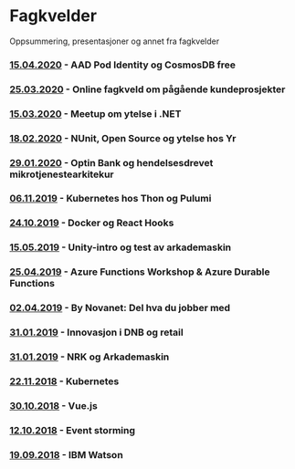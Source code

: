# Fagkvelder

Oppsummering, presentasjoner og annet fra fagkvelder

### [15.04.2020](/docs/20200415/README.md) - AAD Pod Identity og CosmosDB free

### [25.03.2020](/docs/20200325/README.md) - Online fagkveld om pågående kundeprosjekter

### [15.03.2020](/docs/20200305/README.md) - Meetup om ytelse i .NET

### [18.02.2020](/docs/20200218/README.md) - NUnit, Open Source og ytelse hos Yr

### [29.01.2020](/docs/20200129/README.md) - Optin Bank og hendelsesdrevet mikrotjenestearkitekur

### [06.11.2019](/docs/20191106/README.md) - Kubernetes hos Thon og Pulumi

### [24.10.2019](/docs/20191024/README.md) - Docker og React Hooks

### [15.05.2019](/docs/20190515/README.md) - Unity-intro og test av arkademaskin

### [25.04.2019](/docs/20190425/README.md) - Azure Functions Workshop & Azure Durable Functions

### [02.04.2019](/docs/20190402/README.md) - By Novanet: Del hva du jobber med

### [31.01.2019](/docs/20190314/README.md) - Innovasjon i DNB og retail

### [31.01.2019](/docs/20190131/README.md) - NRK og Arkademaskin

### [22.11.2018](/docs/20181122/README.md) - Kubernetes

### [30.10.2018](/docs/20181030/README.md) - Vue.js

### [12.10.2018](/docs/20181012/README.md) - Event storming

### [19.09.2018](/docs/20180919/README.md) - IBM Watson
